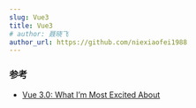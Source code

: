 ```yaml
---
slug: Vue3
title: Vue3
# author: 聂晓飞
author_url: https://github.com/niexiaofei1988
---
```


### 参考

- [Vue 3.0: What I’m Most Excited About](https://blog.bitsrc.io/vue-3-0-what-im-most-excited-about-d653ac0fd68a)
